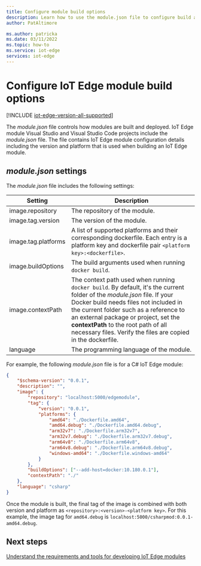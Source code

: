 ```yaml
---
title: Configure module build options
description: Learn how to use the module.json file to configure build and deployment options for a module 
author: PatAltimore

ms.author: patricka
ms.date: 03/11/2022
ms.topic: how-to
ms.service: iot-edge
services: iot-edge
---
```


# Configure IoT Edge module build options

[!INCLUDE [iot-edge-version-all-supported](includes/iot-edge-version-all-supported.md)]

The *module.json* file controls how modules are built and deployed. IoT Edge module Visual Studio
and Visual Studio Code projects include the *module.json* file. The file contains IoT Edge module
configuration details including the version and platform that is used when building an IoT Edge
module.

## *module.json* settings

The *module.json* file includes the following settings:

| Setting | Description |
|---|---|
| image.repository | The repository of the module. |
| image.tag.version | The version of the module. |
| image.tag.platforms | A list of supported platforms and their corresponding dockerfile. Each entry is a platform key and dockerfile pair `<platform key>:<dockerfile>`. |
| image.buildOptions | The build arguments used when running `docker build`. |
| image.contextPath | The context path used when running `docker build`. By default, it's the current folder of the *module.json* file. If your Docker build needs files not included in the current folder such as a reference to an external package or project, set the **contextPath** to the root path of all necessary files. Verify the files are copied in the dockerfile. |
| language | The programming language of the module. |

For example, the following *module.json* file is for a C# IoT Edge module:

```json
{
    "$schema-version": "0.0.1",
    "description": "",
    "image": {
        "repository": "localhost:5000/edgemodule",
        "tag": {
            "version": "0.0.1",
            "platforms": {
                "amd64": "./Dockerfile.amd64", 
                "amd64.debug": "./Dockerfile.amd64.debug",
                "arm32v7": "./Dockerfile.arm32v7",
                "arm32v7.debug": "./Dockerfile.arm32v7.debug",
                "arm64v8": "./Dockerfile.arm64v8",
                "arm64v8.debug": "./Dockerfile.arm64v8.debug",
                "windows-amd64": "./Dockerfile.windows-amd64"
            }
        },
        "buildOptions": ["--add-host=docker:10.180.0.1"],
        "contextPath": "./"
    },
    "language": "csharp"
}
```

Once the module is built, the final tag of the image is combined with both version and platform as
`<repository>:<version>-<platform key>`. For this example, the image tag for `amd64.debug` is
`localhost:5000/csharpmod:0.0.1-amd64.debug`.

## Next steps

[Understand the requirements and tools for developing IoT Edge modules](module-development.md)
